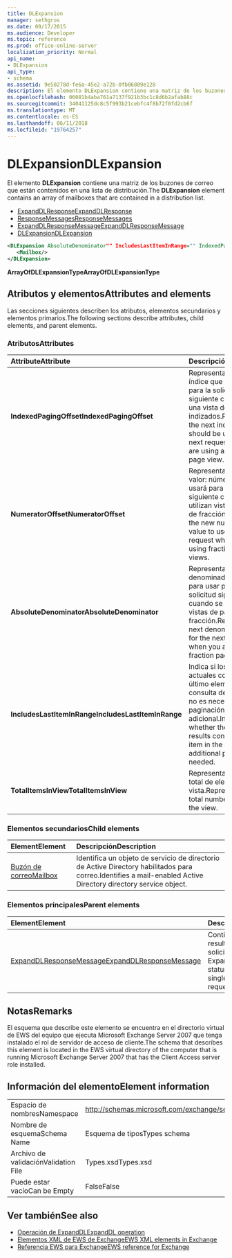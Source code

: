 ```yaml
---
title: DLExpansion
manager: sethgros
ms.date: 09/17/2015
ms.audience: Developer
ms.topic: reference
ms.prod: office-online-server
localization_priority: Normal
api_name:
- DLExpansion
api_type:
- schema
ms.assetid: 9e50278d-fe6a-45e2-a72b-0fb06809e128
description: El elemento DLExpansion contiene una matriz de los buzones de correo que están contenidos en una lista de distribución.
ms.openlocfilehash: 06081b4aba761a7137f921b3bc1c8d6b2afab88c
ms.sourcegitcommit: 34041125dc8c5f993b21cebfc4f8b72f0fd2cb6f
ms.translationtype: MT
ms.contentlocale: es-ES
ms.lasthandoff: 06/11/2018
ms.locfileid: "19764257"
---
```

# <a name="dlexpansion"></a><span data-ttu-id="52e18-103">DLExpansion</span><span class="sxs-lookup"><span data-stu-id="52e18-103">DLExpansion</span></span>

<span data-ttu-id="52e18-104">El elemento **DLExpansion** contiene una matriz de los buzones de correo que están contenidos en una lista de distribución.</span><span class="sxs-lookup"><span data-stu-id="52e18-104">The **DLExpansion** element contains an array of mailboxes that are contained in a distribution list.</span></span> 
  
- [<span data-ttu-id="52e18-105">ExpandDLResponse</span><span class="sxs-lookup"><span data-stu-id="52e18-105">ExpandDLResponse</span></span>](expanddlresponse.md) 
- [<span data-ttu-id="52e18-106">ResponseMessages</span><span class="sxs-lookup"><span data-stu-id="52e18-106">ResponseMessages</span></span>](responsemessages.md) 
- [<span data-ttu-id="52e18-107">ExpandDLResponseMessage</span><span class="sxs-lookup"><span data-stu-id="52e18-107">ExpandDLResponseMessage</span></span>](expanddlresponsemessage.md)
- [<span data-ttu-id="52e18-108">DLExpansion</span><span class="sxs-lookup"><span data-stu-id="52e18-108">DLExpansion</span></span>](dlexpansion.md)
  
```xml
<DLExpansion AbsoluteDenominator"" IncludesLastItemInRange="" IndexedPagingOffset="" NumeratorOffset="" TotalItemsInView="">
   <Mailbox/>
</DLExpansion>
```

 <span data-ttu-id="52e18-109">**ArrayOfDLExpansionType**</span><span class="sxs-lookup"><span data-stu-id="52e18-109">**ArrayOfDLExpansionType**</span></span>
## <a name="attributes-and-elements"></a><span data-ttu-id="52e18-110">Atributos y elementos</span><span class="sxs-lookup"><span data-stu-id="52e18-110">Attributes and elements</span></span>

<span data-ttu-id="52e18-111">Las secciones siguientes describen los atributos, elementos secundarios y elementos primarios.</span><span class="sxs-lookup"><span data-stu-id="52e18-111">The following sections describe attributes, child elements, and parent elements.</span></span>
  
### <a name="attributes"></a><span data-ttu-id="52e18-112">Atributos</span><span class="sxs-lookup"><span data-stu-id="52e18-112">Attributes</span></span>

|<span data-ttu-id="52e18-113">**Attribute**</span><span class="sxs-lookup"><span data-stu-id="52e18-113">**Attribute**</span></span>|<span data-ttu-id="52e18-114">**Descripción**</span><span class="sxs-lookup"><span data-stu-id="52e18-114">**Description**</span></span>|
|:-----|:-----|
|<span data-ttu-id="52e18-115">**IndexedPagingOffset**</span><span class="sxs-lookup"><span data-stu-id="52e18-115">**IndexedPagingOffset**</span></span> <br/> |<span data-ttu-id="52e18-116">Representa el siguiente índice que se debe usar para la solicitud siguiente cuando se usa una vista de página indizados.</span><span class="sxs-lookup"><span data-stu-id="52e18-116">Represents the next index that should be used for the next request when you are using an indexed page view.</span></span>  <br/> |
|<span data-ttu-id="52e18-117">**NumeratorOffset**</span><span class="sxs-lookup"><span data-stu-id="52e18-117">**NumeratorOffset**</span></span> <br/> |<span data-ttu-id="52e18-118">Representa el nuevo valor: número que se usará para la solicitud siguiente cuando se utilizan vistas de página de fracción.</span><span class="sxs-lookup"><span data-stu-id="52e18-118">Represents the new numerator value to use for the next request when you are using fraction page views.</span></span>  <br/> |
|<span data-ttu-id="52e18-119">**AbsoluteDenominator**</span><span class="sxs-lookup"><span data-stu-id="52e18-119">**AbsoluteDenominator**</span></span> <br/> |<span data-ttu-id="52e18-120">Representa el denominador siguiente para usar para la solicitud siguiente cuando se utilizan vistas de página de fracción.</span><span class="sxs-lookup"><span data-stu-id="52e18-120">Represents the next denominator to use for the next request when you are using fraction page views.</span></span>  <br/> |
|<span data-ttu-id="52e18-121">**IncludesLastItemInRange**</span><span class="sxs-lookup"><span data-stu-id="52e18-121">**IncludesLastItemInRange**</span></span> <br/> |<span data-ttu-id="52e18-122">Indica si los resultados actuales contienen el último elemento de la consulta de modo que no es necesaria la paginación adicional.</span><span class="sxs-lookup"><span data-stu-id="52e18-122">Indicates whether the current results contain the last item in the query so that additional paging is not needed.</span></span>  <br/> |
|<span data-ttu-id="52e18-123">**TotalItemsInView**</span><span class="sxs-lookup"><span data-stu-id="52e18-123">**TotalItemsInView**</span></span> <br/> |<span data-ttu-id="52e18-124">Representa el número total de elementos en la vista.</span><span class="sxs-lookup"><span data-stu-id="52e18-124">Represents the total number of items in the view.</span></span>  <br/> |
   
### <a name="child-elements"></a><span data-ttu-id="52e18-125">Elementos secundarios</span><span class="sxs-lookup"><span data-stu-id="52e18-125">Child elements</span></span>

|<span data-ttu-id="52e18-126">**Element**</span><span class="sxs-lookup"><span data-stu-id="52e18-126">**Element**</span></span>|<span data-ttu-id="52e18-127">**Descripción**</span><span class="sxs-lookup"><span data-stu-id="52e18-127">**Description**</span></span>|
|:-----|:-----|
|[<span data-ttu-id="52e18-128">Buzón de correo</span><span class="sxs-lookup"><span data-stu-id="52e18-128">Mailbox</span></span>](mailbox.md) <br/> |<span data-ttu-id="52e18-129">Identifica un objeto de servicio de directorio de Active Directory habilitados para correo.</span><span class="sxs-lookup"><span data-stu-id="52e18-129">Identifies a mail-enabled Active Directory directory service object.</span></span>  <br/> |
   
### <a name="parent-elements"></a><span data-ttu-id="52e18-130">Elementos principales</span><span class="sxs-lookup"><span data-stu-id="52e18-130">Parent elements</span></span>

|<span data-ttu-id="52e18-131">**Element**</span><span class="sxs-lookup"><span data-stu-id="52e18-131">**Element**</span></span>|<span data-ttu-id="52e18-132">**Descripción**</span><span class="sxs-lookup"><span data-stu-id="52e18-132">**Description**</span></span>|
|:-----|:-----|
|[<span data-ttu-id="52e18-133">ExpandDLResponseMessage</span><span class="sxs-lookup"><span data-stu-id="52e18-133">ExpandDLResponseMessage</span></span>](expanddlresponsemessage.md) <br/> |<span data-ttu-id="52e18-134">Contiene el estado y el resultado de una única solicitud ExpandDL.</span><span class="sxs-lookup"><span data-stu-id="52e18-134">Contains the status and result of a single ExpandDL request.</span></span>  <br/> |
   
## <a name="remarks"></a><span data-ttu-id="52e18-135">Notas</span><span class="sxs-lookup"><span data-stu-id="52e18-135">Remarks</span></span>

<span data-ttu-id="52e18-136">El esquema que describe este elemento se encuentra en el directorio virtual de EWS del equipo que ejecuta Microsoft Exchange Server 2007 que tenga instalado el rol de servidor de acceso de cliente.</span><span class="sxs-lookup"><span data-stu-id="52e18-136">The schema that describes this element is located in the EWS virtual directory of the computer that is running Microsoft Exchange Server 2007 that has the Client Access server role installed.</span></span>
  
## <a name="element-information"></a><span data-ttu-id="52e18-137">Información del elemento</span><span class="sxs-lookup"><span data-stu-id="52e18-137">Element information</span></span>

|||
|:-----|:-----|
|<span data-ttu-id="52e18-138">Espacio de nombres</span><span class="sxs-lookup"><span data-stu-id="52e18-138">Namespace</span></span>  <br/> |http://schemas.microsoft.com/exchange/services/2006/types  <br/> |
|<span data-ttu-id="52e18-139">Nombre de esquema</span><span class="sxs-lookup"><span data-stu-id="52e18-139">Schema Name</span></span>  <br/> |<span data-ttu-id="52e18-140">Esquema de tipos</span><span class="sxs-lookup"><span data-stu-id="52e18-140">Types schema</span></span>  <br/> |
|<span data-ttu-id="52e18-141">Archivo de validación</span><span class="sxs-lookup"><span data-stu-id="52e18-141">Validation File</span></span>  <br/> |<span data-ttu-id="52e18-142">Types.xsd</span><span class="sxs-lookup"><span data-stu-id="52e18-142">Types.xsd</span></span>  <br/> |
|<span data-ttu-id="52e18-143">Puede estar vacío</span><span class="sxs-lookup"><span data-stu-id="52e18-143">Can be Empty</span></span>  <br/> |<span data-ttu-id="52e18-144">False</span><span class="sxs-lookup"><span data-stu-id="52e18-144">False</span></span>  <br/> |
   
## <a name="see-also"></a><span data-ttu-id="52e18-145">Ver también</span><span class="sxs-lookup"><span data-stu-id="52e18-145">See also</span></span>

- [<span data-ttu-id="52e18-146">Operación de ExpandDL</span><span class="sxs-lookup"><span data-stu-id="52e18-146">ExpandDL operation</span></span>](expanddl-operation.md)
- [<span data-ttu-id="52e18-147">Elementos XML de EWS de Exchange</span><span class="sxs-lookup"><span data-stu-id="52e18-147">EWS XML elements in Exchange</span></span>](ews-xml-elements-in-exchange.md) 
- [<span data-ttu-id="52e18-148">Referencia EWS para Exchange</span><span class="sxs-lookup"><span data-stu-id="52e18-148">EWS reference for Exchange</span></span>](ews-reference-for-exchange.md)

